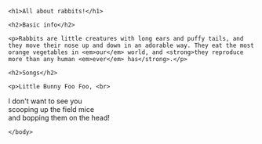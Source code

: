 <!DOCTYPE html>
<html>
    <head>
        <meta charset="utf-8">
        <title>HTML: Lists</title>
    </head>
    <body>

    <h1>All about rabbits!</h1>
    
    <h2>Basic info</h2>
    
    <p>Rabbits are little creatures with long ears and puffy tails, and they move their nose up and down in an adorable way. They eat the most orange vegetables in <em>our</em> world, and <strong>they reproduce more than any human <em>ever</em> has</strong>.</p>
    
    <h2>Songs</h2>
    
    <p>Little Bunny Foo Foo, <br>
I don't want to see you <br>
scooping up the field mice <br>
and bopping them on the head!</p>

    </body>
</html>

